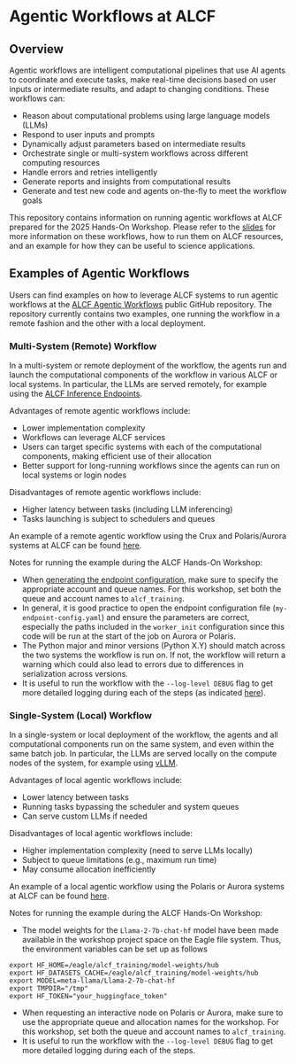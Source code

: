# Agentic Workflows at ALCF

## Overview

Agentic workflows are intelligent computational pipelines that use AI agents to coordinate and execute tasks, make real-time decisions based on user inputs or intermediate results, and adapt to changing conditions.
These workflows can:

* Reason about computational problems using large language models (LLMs)
* Respond to user inputs and prompts
* Dynamically adjust parameters based on intermediate results
* Orchestrate single or multi-system workflows across different computing resources
* Handle errors and retries intelligently
* Generate reports and insights from computational results
* Generate and test new code and agents on-the-fly to meet the workflow goals

This repository contains information on running agentic workflows at ALCF prepared for the 2025 Hands-On Workshop.
Please refer to the [slides](2025HandsOnWorkshop_agenticWorkflows.pdf) for more information on these workflows, how to run them on ALCF resources, and an example for how they can be useful to science applications.


## Examples of Agentic Workflows

Users can find examples on how to leverage ALCF systems to run agentic workflows at the [ALCF Agentic Workflows](https://github.com/argonne-lcf/alcf-agentics-workflow) public GitHub repository.
The repository currently contains two examples, one running the workflow in a remote fashion and the other with a local deployment.


### Multi-System (Remote) Workflow

In a multi-system or remote deployment of the workflow, the agents run and launch the computational components of the workflow in various ALCF or local systems.
In particular, the LLMs are served remotely, for example using the [ALCF Inference Endpoints](https://docs.alcf.anl.gov/services/inference-endpoints/).

Advantages of remote agentic workflows include:
* Lower implementation complexity
* Workflows can leverage ALCF services
* Users can target specific systems with each of the computational components, making efficient use of their allocation
* Better support for long-running workflows since the agents can run on local systems or login nodes

Disadvantages of remote agentic workflows include:
* Higher latency between tasks (including LLM inferencing)
* Tasks launching is subject to schedulers and queues

An example of a remote agentic workflow using the Crux and Polaris/Aurora systems at ALCF can be found [here](https://github.com/argonne-lcf/alcf-agentics-workflow/tree/main/remoteGlobusToAurora/TUTORIAL.md).

Notes for running the example during the ALCF Hands-On Workshop:
* When [generating the endpoint configuration](https://github.com/argonne-lcf/alcf-agentics-workflow/blob/main/remoteGlobusToAurora/TUTORIAL.md#13-generate-endpoint-configuration), make sure to specify the appropriate account and queue names. For this workshop, set both the queue and account names to `alcf_training`.
* In general, it is good practice to open the endpoint configuration file (`my-endpoint-config.yaml`) and ensure the parameters are correct, especially the paths included in the `worker_init` configuration since this code will be run at the start of the job on Aurora or Polaris.
* The Python major and minor versions (Python X.Y) should match across the two systems the workflow is run on. If not, the workflow will return a warning which could also lead to errors due to differences in serialization across versions.
* It is useful to run the workflow with the `--log-level DEBUG` flag to get more detailed logging during each of the steps (as indicated [here](https://github.com/argonne-lcf/alcf-agentics-workflow/blob/main/remoteGlobusToAurora/TUTORIAL.md#advanced-usage-examples)).


### Single-System (Local) Workflow

In a single-system or local deployment of the workflow, the agents and all computational components run on the same system, and even within the same batch job.
In particular, the LLMs are served locally on the compute nodes of the system, for example using [vLLM](https://docs.alcf.anl.gov/aurora/data-science/inference/vllm/).

Advantages of local agentic workflows include:
* Lower latency between tasks
* Running tasks bypassing the scheduler and system queues
* Can serve custom LLMs if needed

Disadvantages of local agentic workflows include:
* Higher implementation complexity (need to serve LLMs locally)
* Subject to queue limitations (e.g., maximum run time)
* May consume allocation inefficiently 

An example of a local agentic workflow using the Polaris or Aurora systems at ALCF can be found [here](https://github.com/argonne-lcf/alcf-agentics-workflow/tree/main/localWorkflow).


Notes for running the example during the ALCF Hands-On Workshop:
* The model weights for the `Llama-2-7b-chat-hf` model have been made available in the workshop project space on the Eagle file system. Thus, the environment variables can be set up as follows
```
export HF_HOME=/eagle/alcf_training/model-weights/hub
export HF_DATASETS_CACHE=/eagle/alcf_training/model-weights/hub
export MODEL=meta-llama/Llama-2-7b-chat-hf
export TMPDIR="/tmp"
export HF_TOKEN="your_huggingface_token"
```
* When requesting an interactive node on Polaris or Aurora, make sure to use the appropriate queue and allocation names for the workshop. For this workshop, set both the queue and account names to `alcf_training`.
* It is useful to run the workflow with the `--log-level DEBUG` flag to get more detailed logging during each of the steps.

